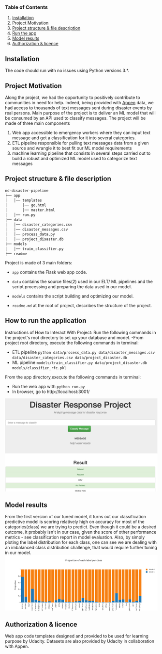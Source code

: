 ### Table of Contents

1. [Installation](#installation)
2. [Project Motivation](#motivation)
3. [Project structure & file description](#files)
4. [Run the app](#run)
5. [Model results](#results)
6. [Authorization & licence](#copyright)

## Installation <a name="installation"></a>

The code should run with no issues using Python versions 3.*.

## Project Motivation<a name="motivation"></a>

Along the project, we had the opportunity to positively contribute to communities in need for help.
Indeed, being provided with [Appen](https://appen.com/) data, we had access to thousands of text messages sent during disaster events by real persons.
Main purpose of the project is to deliver an ML model that will be consumed by an API used to classify messages.
The project will be made of three main components

1. Web app accessible to emergency workers where they can input text message and get a classification for it into several categories.
2. ETL pipeline responsible for pulling text messages data from a given source and wrangle it to best fit our ML model requirements 
3. machine learning pipeline that consists in several steps carried out to build a robust and optimized ML model used to categorize text messages

## Project structure & file description <a name="files"></a>

```
nd-disaster-pipeline
├── app 
│   │── templates
│       │── go.html
│       │── master.html
│   │── run.py
│── data
│   │── disaster_categories.csv
│   │── disaster_messages.csv
│   │── process_data.py
│   │── project_disaster.db
├── models
│   │── train_classifier.py
├── readme

```

Project is made of 3 main folders:
- `app` contains the Flask web app code.

- `data` contains the source files(2) used in our ELT/ ML pipelines and the script processing and preparing the data used in our model.

- `models` contains the script building and optimizing our model.

- `readme.md` at the root of project, describes the structure of the project.

## How to run the application<a name="run"></a>

Instructions of How to Interact With Project:
Run the following commands in the project's root directory to set up your database and model.
-From project root directory, execute the following commands in terminal:
- ETL pipeline `python data/process_data.py data/disaster_messages.csv data/disaster_categories.csv data/project_disaster.db`
- ML pipeline `models/train_classifier.py data/project_disaster.db models/classifier_rfc.pkl`

From the app directory,execute the following commands in terminal:
- Run the web app with `python run.py`
- In browser, go to http://localhost:3001/

![img_2.png](img_2.png)

## Model results<a name="results"></a>

From the first version of our tuned model, it turns out our classification predictive model is scoring relatively high on accuracy for most of the categories(class)
we are trying to predict.
Even though it could be a desired outcome, it probably isn't in our case, given the score of other performance metrics - see classification report in model evaluation. 
Also, by simply ploting the label distribution for each class, one can see we are dealing with an imbalanced class distribution challenge, that would require further tuning in our model.
![img.png](img.png)

## Authorization & licence<a name="copyright"></a>
Web app code templates designed and provided to be used for learning purpose by Udacity.
Datasets are also provided by Udacity in collaboration with Appen.




